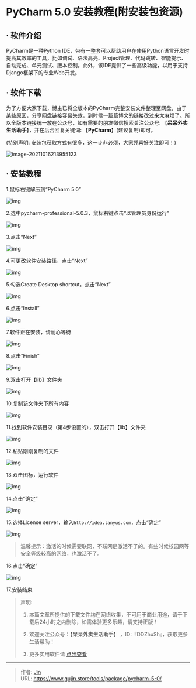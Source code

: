 # PyCharm 5.0 安装教程(附安装包资源)


## · 软件介绍
PyCharm是一种Python IDE，带有一整套可以帮助用户在使用Python语言开发时提高其效率的工具，比如调试、语法高亮、Project管理、代码跳转、智能提示、自动完成、单元测试、版本控制。此外，该IDE提供了一些高级功能，以用于支持Django框架下的专业Web开发。

## · 软件下载
为了方便大家下载，博主已将全版本的PyCharm完整安装文件整理至网盘，由于某些原因，分享网盘链接容易失效，到时候一篇篇博文的链接改过来太麻烦了。所以全版本链接统一放在公众号，如有需要的朋友微信搜索关注公众号: 【**呆呆外卖生活助手**】，并在后台回复关键词: 【**PyCharm**】(建议复制)即可。

(特别声明: 安装包获取方式有很多，这一步非必须，大家凭喜好关注即可！)

![image-20211016213955123](https://img.gujin.store/img/image-20211016213955123.png)

## · 安装教程

1.鼠标右键解压到“PyCharm 5.0”

![img](https://img.gujin.store/img/v2-2c3914949298301e2312cf22488185ca_720w.png)

2.选中pycharm-professional-5.0.3，鼠标右键点击“以管理员身份运行”

![img](https://img.gujin.store/img/v2-125bf3e0af503526d6e450f47edc098e_720w.png)

3.点击“Next”

![img](https://img.gujin.store/img/v2-8797f0bace1ac9781cb1a7a96b79bde2_720w.png)

4.可更改软件安装路径，点击“Next”

![img](https://img.gujin.store/img/v2-0b18a654f1a8363ca489cd70a9017bc2_720w.png)

5.勾选Create Desktop shortcut，点击“Next”

![img](https://img.gujin.store/img/v2-6f3c049694896764be9d86762d30fe49_720w.png)

6.点击“Install”

![img](https://img.gujin.store/img/v2-bf7a24598f65d80d69712d50c283dfdf_720w.png)



7.软件正在安装，请耐心等待

![img](https://img.gujin.store/img/v2-70325e3951e2d56b3c9bc1119fe41340_720w.png)

8.点击“Finish”

![img](https://img.gujin.store/img/v2-a156a9c490f14c071ae0a6e82bac4aae_720w.png)

9.双击打开【lib】文件夹

![img](https://img.gujin.store/img/v2-8893cd4f625c06fe2cdb3347eded877a_720w.png)

10.复制该文件夹下所有内容

![img](https://img.gujin.store/img/v2-5e2a7aa44c5751865858bda1344ac73c_720w.png)

11.找到软件安装目录（第4步设置的），双击打开【lib】文件夹

![img](https://img.gujin.store/img/v2-9fb15bee1953bc6a914a9caaf8898b23_720w.png)

12.粘贴刚刚复制的文件

![img](https://img.gujin.store/img/v2-5ca4b655516dd6cceace74fb6981ff70_720w.png)



13.双击图标，运行软件

![img](https://img.gujin.store/img/v2-46e7f7f7dbc0fd3cde7b85132de529d3_720w.png)

14.点击“确定”

![img](https://img.gujin.store/img/v2-4461ab802388940d6f39d1ba6d52efd1_720w.png)

15.选择License server，输入`http://idea.lanyus.com`，点击“确定”

![img](https://img.gujin.store/img/v2-e476593548e46de9fcfb5ff938a37963_720w.png)

> 温馨提示：激活的时候需要联网，不联网是激活不了的。有些时候校园网等安全等级较高的网络，也激活不了。

16.点击“确定”

![img](https://img.gujin.store/img/v2-67a61197cd1d790afa5510bc51daf2b1_720w.png)

17.安装结束




> 声明: 
>
> 1. 本篇文章所提供的下载文件均在网络收集，不可用于商业用途，请于下载后24小时之内删除，如需体验更多乐趣，请支持正版！
>
> 2. 欢迎关注公众号：【**呆呆外卖生活助手**】 ，ID:『DDZhuSh』，获取更多生活帮助！
>
> 3. 更多实用软件请  [点我查看](/tools)

---

> 作者: [Jin](https://img.gujin.store/img/favicon.ico)  
> URL: https://www.gujin.store/tools/package/pycharm-5-0/  

